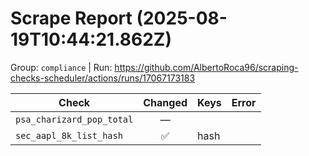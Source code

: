 # Scrape Report (2025-08-19T10:44:21.862Z)

Group: `compliance`  |  Run: https://github.com/AlbertoRoca96/scraping-checks-scheduler/actions/runs/17067173183

| Check | Changed | Keys | Error |
|---|:---:|:--|:--|
| `psa_charizard_pop_total` | — |  |  |
| `sec_aapl_8k_list_hash` | ✅ | hash |  |
